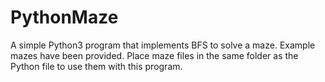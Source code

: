 # PythonMaze
A simple Python3 program that implements BFS to solve a maze. Example mazes have been provided. Place maze files in the same folder as the Python file to use them with this program.

